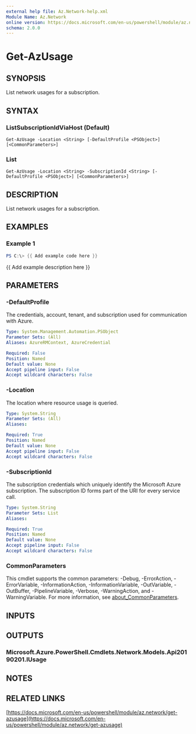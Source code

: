 ```yaml
---
external help file: Az.Network-help.xml
Module Name: Az.Network
online version: https://docs.microsoft.com/en-us/powershell/module/az.network/get-azusage
schema: 2.0.0
---
```


# Get-AzUsage

## SYNOPSIS
List network usages for a subscription.

## SYNTAX

### ListSubscriptionIdViaHost (Default)
```
Get-AzUsage -Location <String> [-DefaultProfile <PSObject>] [<CommonParameters>]
```

### List
```
Get-AzUsage -Location <String> -SubscriptionId <String> [-DefaultProfile <PSObject>] [<CommonParameters>]
```

## DESCRIPTION
List network usages for a subscription.

## EXAMPLES

### Example 1
```powershell
PS C:\> {{ Add example code here }}
```

{{ Add example description here }}

## PARAMETERS

### -DefaultProfile
The credentials, account, tenant, and subscription used for communication with Azure.

```yaml
Type: System.Management.Automation.PSObject
Parameter Sets: (All)
Aliases: AzureRMContext, AzureCredential

Required: False
Position: Named
Default value: None
Accept pipeline input: False
Accept wildcard characters: False
```

### -Location
The location where resource usage is queried.

```yaml
Type: System.String
Parameter Sets: (All)
Aliases:

Required: True
Position: Named
Default value: None
Accept pipeline input: False
Accept wildcard characters: False
```

### -SubscriptionId
The subscription credentials which uniquely identify the Microsoft Azure subscription.
The subscription ID forms part of the URI for every service call.

```yaml
Type: System.String
Parameter Sets: List
Aliases:

Required: True
Position: Named
Default value: None
Accept pipeline input: False
Accept wildcard characters: False
```

### CommonParameters
This cmdlet supports the common parameters: -Debug, -ErrorAction, -ErrorVariable, -InformationAction, -InformationVariable, -OutVariable, -OutBuffer, -PipelineVariable, -Verbose, -WarningAction, and -WarningVariable. For more information, see [about_CommonParameters](http://go.microsoft.com/fwlink/?LinkID=113216).

## INPUTS

## OUTPUTS

### Microsoft.Azure.PowerShell.Cmdlets.Network.Models.Api20190201.IUsage
## NOTES

## RELATED LINKS

[https://docs.microsoft.com/en-us/powershell/module/az.network/get-azusage](https://docs.microsoft.com/en-us/powershell/module/az.network/get-azusage)

